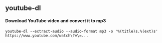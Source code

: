 ## youtube-dl

#### Download YouTube video and convert it to mp3

```
youtube-dl --extract-audio --audio-format mp3 -o '%(title)s.%(ext)s' https://www.youtube.com/watch\?v\=...
```
